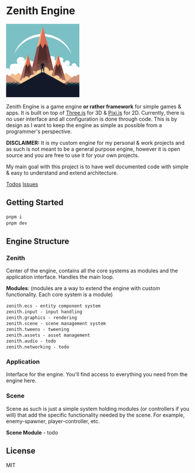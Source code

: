 # Zenith Engine

<img src="./docs/zenith-logo.svg" alt="Alt text" width="200" height="200">

Zenith Engine is a game engine **or rather framework** for simple games & apps. It is built on top of [Three.js](https://threejs.org/) for 3D & [Pixi.js](https://www.pixijs.com/) for 2D.
Currently, there is no user interface and all configuration is done through code. This is by design as I want to keep the engine as simple as possible from a programmer's perspective.

**DISCLAIMER:**
It is my custom engine for my personal & work projects and as such is not meant to be a general purpose engine, however it is open source and you are free to use it for your own projects.

My main goal with this project is to have well documented code with simple & easy to understand and extend architecture.

[Todos](./docs/todos.md)
[Issues](./docs/issues.md)

## Getting Started

```bash
pnpm i
pnpm dev
```

## Engine Structure
### Zenith
Center of the engine, contains all the core systems as modules and the application interface. Handles the main loop.

**Modules**: (modules are a way to extend the engine with custom functionality. Each core system is a module)

    zenith.ecs - entity component system
    zenith.input - input handling
    zenith.graphics - rendering
    zenith.scene - scene management system
    zenith.tweens - tweening
    zenith.assets - asset management
    zenith.audio - todo
    zenith.networking - todo

### Application
Interface for the engine. You'll find access to everything you need from the engine here.

### Scene
Scene as such is just a simple system holding modules (or controllers if you will) that add the specific functionality needed by the scene. For example, enemy-spawner, player-controller, etc.

**Scene Module** - todo

## License

MIT

